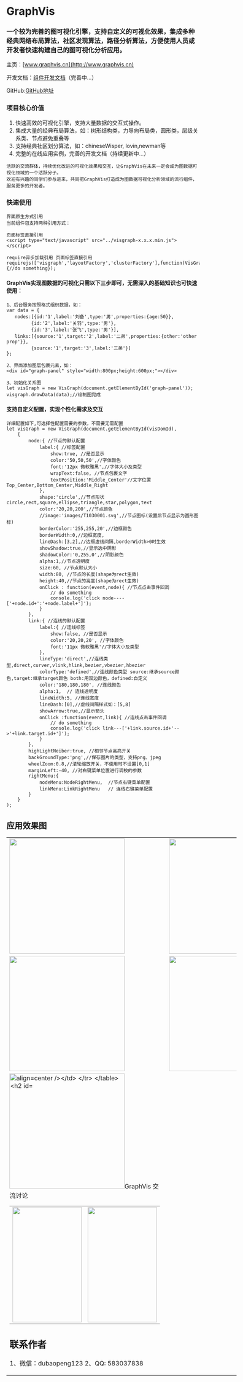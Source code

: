 # GraphVis

### 一个较为完善的图可视化引擎，支持自定义的可视化效果，集成多种经典网络布局算法，社区发现算法，路径分析算法，方便使用人员或开发者快速构建自己的图可视化分析应用。

主页：[www.graphvis.cn](http://www.graphvis.cn)

开发文档：[组件开发文档](http://www.graphvis.cn/graph/dev-doc/index.html)（完善中...）

GitHub:[GitHub地址](https://github.com/dubaopeng/GraphVis)

### 项目核心价值
1. 快速高效的可视化引擎，支持大量数据的交互式操作。
2. 集成大量的经典布局算法，如：树形结构类，力导向布局类，圆形类，层级关系类、节点避免重叠等
3. 支持经典社区划分算法，如：chineseWisper, lovin,newman等
4. 完整的在线应用实例，完善的开发文档（持续更新中...）

```
活跃的交流群体，持续优化改进的可视化效果和交互，让GraphVis在未来一定会成为图数据可视化领域的一个活跃分子。
欢迎有兴趣的同学们参与进来，共同把GraphVis打造成为图数据可视化分析领域的流行组件，服务更多的开发者。
```

### 快速使用

```
界面原生方式引用
当前组件包支持两种引用方式：

页面标签直接引用
<script type="text/javascript" src="../visgraph-x.x.x.min.js"></script>

require异步加载引用 页面标签直接引用
requirejs(['visgraph','layoutFactory','clusterFactory'],function(VisGraph,layoutFactory,clusterFactory) {//do something});

```

#### GraphVis实现图数据的可视化只需以下三步即可，无需深入的基础知识也可快速使用：

```
1、后台服务按照格式组织数据，如：
var data = {
   nodes:[{id:'1',label:'刘备',type:'男',properties:{age:50}},
         {id:'2',label:'关羽',type:'男'},
         {id:'3',label:'张飞',type:'男'}],
   links:[{source:'1',target:'2',label:'二弟',properties:{other:'other prop'}},
         {source:'1',target:'3',label:'三弟'}]
};

2、界面添加图层包裹元素，如：
<div id="graph-panel" style="width:800px;height:600px;"></div>

3、初始化关系图
let visGraph = new VisGraph(document.getElementById('graph-panel'));
visgraph.drawData(data);//绘制图完成

```

#### 支持自定义配置，实现个性化需求及交互
```
详细配置如下,可选择性配置需要的参数，不需要无需配置
let visGraph = new VisGraph(document.getElementById(visDomId),
    {
        node:{ //节点的默认配置
            label:{ //标签配置
                show:true, //是否显示
                color:'50,50,50',//字体颜色
                font:'12px 微软雅黑',//字体大小及类型
                wrapText:false, //节点包裹文字
                textPosition:'Middle_Center'//文字位置 Top_Center,Bottom_Center,Middle_Right
            },
            shape:'circle',//节点形状 circle,rect,square,ellipse,triangle,star,polygon,text
            color:'20,20,200',//节点颜色
            //image:'images/T1030001.svg',//节点图标(设置后节点显示为圆形图标)
            borderColor:'255,255,20',//边框颜色
            borderWidth:0,//边框宽度,
            lineDash:[3,2],//边框虚线间隔,borderWidth>0时生效
            showShadow:true,//显示选中阴影
            shadowColor:'0,255,0',//阴影颜色
            alpha:1,//节点透明度
            size:60, //节点默认大小
            width:80, //节点的长度(shape为rect生效)
            height:40,//节点的高度(shape为rect生效)
            onClick : function(event,node){ //节点点击事件回调
                // do something
                console.log('click node----['+node.id+':'+node.label+']');
            }
        },
        link:{ //连线的默认配置
            label:{ //连线标签
                show:false, //是否显示
                color:'20,20,20', //字体颜色
                font:'11px 微软雅黑'//字体大小及类型
            },
            lineType:'direct',//连线类型,direct,curver,vlink,hlink,bezier,vbezier,hbezier
            colorType:'defined',//连线颜色类型 source:继承source颜色,target:继承target颜色 both:用双边颜色，defined:自定义
            color:'180,180,180', //连线颜色
            alpha:1,  // 连线透明度
            lineWidth:5, //连线宽度
            lineDash:[0],//虚线间隔样式如：[5,8]
            showArrow:true,//显示箭头
            onClick :function(event,link){ //连线点击事件回调
                // do something
                console.log('click link---['+link.source.id+'-->'+link.target.id+']');
            }
        },
        highLightNeiber:true, //相邻节点高亮开关
        backGroundType:'png',//保存图片的类型，支持png、jpeg
        wheelZoom:0.8,//滚轮缩放开关，不使用时不设置[0,1]
        marginLeft:-40, //对右键菜单位置进行调校的参数
        rightMenu:{
            nodeMenu:NodeRightMenu,  //节点右键菜单配置
            linkMenu:LinkRightMenu   // 连线右键菜单配置
        }
    }
);
```

## 应用效果图

<table style="width:600px;">
<tr>
<td> <img src="http://media.graphvis.cn/20200614023608.png" width = "300" alt="" align=center /> </td>
<td><img src="http://media.graphvis.cn/tupuvis.png" width = "300" alt="" align=center /></td>
</tr>
<tr>
<td> <img src="http://media.graphvis.cn/second2.png" width = "300" alt="" align=center /> </td>
<td><img src="http://media.graphvis.cn/secondbg.png" width = "300" alt="" align=center /></td>
</tr>
<tr>
<td><img src="http://media.graphvis.cn/workflowdemo.png" width="300" alt=" align=center /></td>
</tr>
</table>

## GraphVis 交流讨论
<table style="width:400px;">
<tr>
<td><img src="http://media.graphvis.cn/QQ-ercode.jpg" width = "180" height = "300" alt="" align=center /></td>
<td><img src="http://media.graphvis.cn/mmqrcode1595774530290.png" width = "180" height = "300" alt="" align=center /></td>
</tr>
</table>

## 联系作者
1、微信：dubaopeng123
2、QQ: 583037838